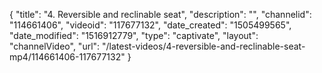 {
    "title": "4. Reversible and reclinable seat",
    "description": "",
    "channelid": "114661406",
    "videoid": "117677132",
    "date_created": "1505499565",
    "date_modified": "1516912779",
    "type": "captivate",
    "layout": "channelVideo",
    "url": "\/latest-videos\/4-reversible-and-reclinable-seat-mp4\/114661406-117677132"
}